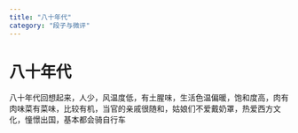 ```yaml
---
title: "八十年代"
category: "段子与微评"
---
```

# 八十年代

八十年代回想起来，人少，风温度低，有土腥味，生活色温偏暖，饱和度高，肉有肉味菜有菜味，比较有机，当官的亲戚很随和，姑娘们不爱戴奶罩，热爱西方文化，憧憬出国，基本都会骑自行车

